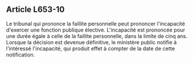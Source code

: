 Article L653-10
----
Le tribunal qui prononce la faillite personnelle peut prononcer l'incapacité
d'exercer une fonction publique élective. L'incapacité est prononcée pour une
durée égale à celle de la faillite personnelle, dans la limite de cinq ans.
Lorsque la décision est devenue définitive, le ministère public notifie à
l'intéressé l'incapacité, qui produit effet à compter de la date de cette
notification.
